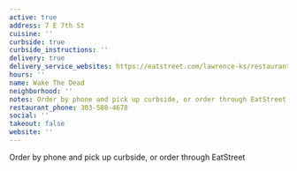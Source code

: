 ```yaml
---
active: true
address: 7 E 7th St
cuisine: ''
curbside: true
curbside_instructions: ''
delivery: true
delivery_service_websites: https://eatstreet.com/lawrence-ks/restaurants/wake-the-dead?order-source=ORDER_NOW_IFRAME
hours: ''
name: Wake The Dead
neighborhood: ''
notes: Order by phone and pick up curbside, or order through EatStreet
restaurant_phone: 303-588-4678
social: ''
takeout: false
website: ''
---
```


Order by phone and pick up curbside, or order through EatStreet